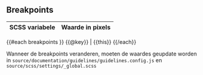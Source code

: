 ## Breakpoints
SCSS variabele    | Waarde in pixels
------------------|------------
{{#each breakpoints }}
  {{@key}} | {{this}}
{{/each}}


Wanneer de breakpoints veranderen, moeten de waardes geupdate worden in `source/documentation/guidelines/guidelines.config.js` en `source/scss/settings/_global.scss`
